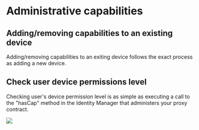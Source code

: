 # Administrative capabilities

## Adding/removing capabilities to an existing device

Adding/removing capabilities to an exiting device follows the exact process as adding a new device.

## Check user device permissions level

Checking user's device permission level is as simple as executing a call to the "hasCap" method in the Identity Manager that administers your proxy contract.

[![](https://mermaid.ink/img/eyJjb2RlIjoic2VxdWVuY2VEaWFncmFtXG5cdGF1dG9udW1iZXJcblx0Sm9obkRldmljZVgtPj5JZGVudGl0eU1hbmFnZXIvaGFzQ2FwOiBKaG9uUHJveHlBZGRyZXNzLDxici8-Sm9obkRldmljZVgsPGJyLz5jYXBhYmlsaXR5XG5cdGFsdCBoYXNDYXBcblx0SWRlbnRpdHlNYW5hZ2VyL2hhc0NhcC0tPj5Kb2huRGV2aWNlWDogdHJ1ZVxuXHRlbHNlIG5vdCBhdXRob3JpemVkXG5cdElkZW50aXR5TWFuYWdlci9oYXNDYXAtLT4-Sm9obkRldmljZVg6IGZhbHNlXG5cdGVuZCIsIm1lcm1haWQiOnsidGhlbWUiOiJkZWZhdWx0In0sInVwZGF0ZUVkaXRvciI6ZmFsc2V9)](https://mermaid-js.github.io/mermaid-live-editor/#/edit/eyJjb2RlIjoic2VxdWVuY2VEaWFncmFtXG5cdGF1dG9udW1iZXJcblx0Sm9obkRldmljZVgtPj5JZGVudGl0eU1hbmFnZXIvaGFzQ2FwOiBKaG9uUHJveHlBZGRyZXNzLDxici8-Sm9obkRldmljZVgsPGJyLz5jYXBhYmlsaXR5XG5cdGFsdCBoYXNDYXBcblx0SWRlbnRpdHlNYW5hZ2VyL2hhc0NhcC0tPj5Kb2huRGV2aWNlWDogdHJ1ZVxuXHRlbHNlIG5vdCBhdXRob3JpemVkXG5cdElkZW50aXR5TWFuYWdlci9oYXNDYXAtLT4-Sm9obkRldmljZVg6IGZhbHNlXG5cdGVuZCIsIm1lcm1haWQiOnsidGhlbWUiOiJkZWZhdWx0In0sInVwZGF0ZUVkaXRvciI6ZmFsc2V9)
